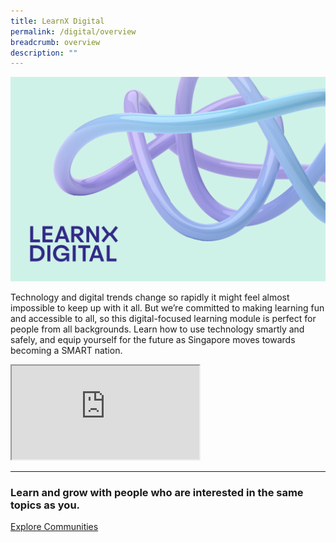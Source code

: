 ```yaml
---
title: LearnX Digital
permalink: /digital/overview
breadcrumb: overview
description: ""
---
```

![LearnX Digital](/images/learnx-digital-landing-kv-1.png)

Technology and digital trends change so rapidly it might feel almost impossible to keep up with it all. But we’re committed to making learning fun and accessible to all, so this digital-focused learning module is perfect for people from all backgrounds. Learn how to use technology smartly and safely, and equip yourself for the future as Singapore moves towards becoming a SMART nation.

<div class="responsive-iframe-container ratio-16by9">
  <iframe class="responsive-iframe" src="https://www.youtube.com/embed/uOfQMXQ4lL8"></iframe>
</div>

---
<h3 class="margin--top--none margin--bottom--lg"><b>Learn and grow with people who are interested in the same topics as you.</b></h3>
<a href="/contact-us/" class="bp-button is-primary is-outlined is-uppercase">Explore Communities</a>